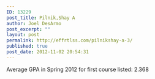 ```yaml
---
ID: 13229
post_title: Pilnik,Shay A
author: Joel DesArmo
post_excerpt: ""
layout: post
permalink: http://effrtlss.com/pilnikshay-a-3/
published: true
post_date: 2012-11-02 20:54:31
---
```

<p>Average GPA in Spring 2012 for first course listed: 2.368</p>